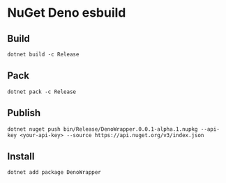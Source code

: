 # NuGet Deno esbuild

## Build

```shell
dotnet build -c Release
```

## Pack

```shell
dotnet pack -c Release
```

## Publish

```shell
dotnet nuget push bin/Release/DenoWrapper.0.0.1-alpha.1.nupkg --api-key <your-api-key> --source https://api.nuget.org/v3/index.json
```

## Install

```shell
dotnet add package DenoWrapper
```
